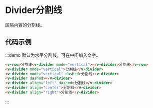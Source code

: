 # Divider分割线

区隔内容的分割线。

## 代码示例

:::demo 默认为水平分割线，可在中间加入文字。

```html
<v-row>分割线<v-divider mode="vertical"></v-divider>分割线</v-row>
<v-divider mode="vertical">分割线</v-divider>
<v-divider mode="vertical" dashed>分割线</v-divider>
<v-divider dashed></v-divider>
<v-divider align="left" dashed>分割线</v-divider>
<v-divider align="center">分割线</v-divider>
<v-divider align="right">分割线</v-divider>
```
:::

<script>
  import Row from '@/components/row';
  import Divider from '@/components/Divider';

  export default {
    components: {
      VRow: Row,
      VDivider: Divider,
    },
  };
</script>